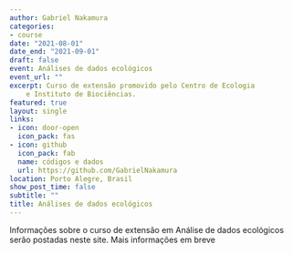 ```yaml
---
author: Gabriel Nakamura
categories:
- course
date: "2021-08-01"
date_end: "2021-09-01"
draft: false
event: Análises de dados ecológicos
event_url: ""
excerpt: Curso de extensão promovido pelo Centro de Ecologia 
    e Instituto de Biociências.
featured: true
layout: single
links:
- icon: door-open
  icon_pack: fas
- icon: github
  icon_pack: fab
  name: códigos e dados 
  url: https://github.com/GabrielNakamura
location: Porto Alegre, Brasil
show_post_time: false
subtitle: ""
title: Análises de dados ecológicos
---
```


Informações sobre o curso de extensão em Análise de dados ecológicos serão postadas neste site. Mais informações em breve 
